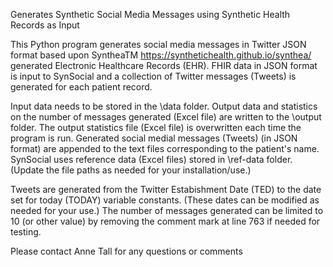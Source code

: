 Generates Synthetic Social Media Messages using Synthetic Health Records as Input

This Python program generates social media messages in Twitter JSON format based upon SyntheaTM https://synthetichealth.github.io/synthea/ generated Electronic Healthcare Records (EHR). FHIR data in JSON format is input to SynSocial and a collection of Twitter messages (Tweets) is generated for each patient record.

Input data needs to be stored in the \data folder. Output data and statistics on the number of messages generated (Excel file) are written to the \output folder. The output statistics file (Excel file) is overwritten each time the program is run.
Generated social medial messages (Tweets) (in JSON format) are appended to the text files corresponding to the patient's name. SynSocial uses reference data (Excel files) stored in \ref-data folder. (Update the file paths as needed for your installation/use.)

Tweets are generated from the Twitter Estabishment Date (TED) to the date set for today (TODAY) variable constants. (These dates can be modified as needed for your use.) The number of messages generated can be limited to 10 (or other value) by removing the comment mark at line 763 if needed for testing.

Please contact Anne Tall for any questions or comments